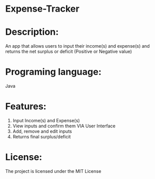 # Expense-Tracker

# Description:
An app that allows users to input their income(s) and expense(s) and returns the net surplus or deficit (Positive or Negative value)

# Programing language: 
Java

# Features:
1. Input Income(s) and Expense(s)
2. View inputs and confirm them VIA User Interface
3. Add, remove and edit inputs
4. Returns final surplus/deficit

# License:
The project is licensed under the MIT License




